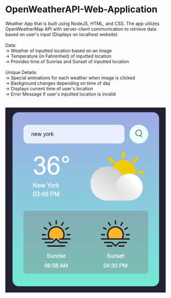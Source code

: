 # OpenWeatherAPI-Web-Application


Weather App that is built using NodeJS, HTML, and CSS. The app utilizes OpenWeatherMap API with server-client communication to retrieve data based on user's input (Displays on localhost website)
<br /><br />
Data: <br />
-> Weather of inputted location based on an image <br />
-> Temperature (in Fahrenheit) of inputted location <br />
-> Provides time of Sunrise and Sunset of inputted location <br />
<br />
Unique Details:<br />
-> Special animations for each weather when image is clicked <br />
-> Background changes depending on time of day <br />
-> Displays current time of user's location <br />
-> Error Message if user's inputted location is invalid <br />
<br /><br />
![Image of Weather App during the early afternoon](https://github.com/tk2558/OpenWeatherAPI-Web-Application/blob/main/app%20display/Early%20Afternoon%20Display.PNG)

